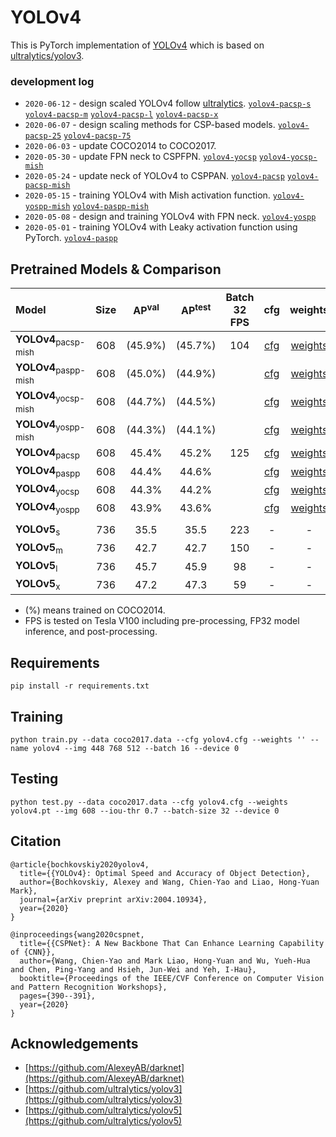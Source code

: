 # YOLOv4

This is PyTorch implementation of [YOLOv4](https://github.com/AlexeyAB/darknet) which is based on [ultralytics/yolov3](https://github.com/ultralytics/yolov3).

### development log

* `2020-06-12` - design scaled YOLOv4 follow [ultralytics](https://github.com/ultralytics/yolov5). [`yolov4-pacsp-s`]() [`yolov4-pacsp-m`]() [`yolov4-pacsp-l`]() [`yolov4-pacsp-x`]()
* `2020-06-07` - design scaling methods for CSP-based models. [`yolov4-pacsp-25`]() [`yolov4-pacsp-75`]()
* `2020-06-03` - update COCO2014 to COCO2017.
* `2020-05-30` - update FPN neck to CSPFPN. [`yolov4-yocsp`]() [`yolov4-yocsp-mish`]()
* `2020-05-24` - update neck of YOLOv4 to CSPPAN. [`yolov4-pacsp`]() [`yolov4-pacsp-mish`]()
* `2020-05-15` - training YOLOv4 with Mish activation function. [`yolov4-yospp-mish`]() [`yolov4-paspp-mish`]()
* `2020-05-08` - design and training YOLOv4 with FPN neck. [`yolov4-yospp`]()
* `2020-05-01` - training YOLOv4 with Leaky activation function using PyTorch. [`yolov4-paspp`]()

## Pretrained Models & Comparison

| Model | Size | AP<sup>val</sup> | AP<sup>test</sup> | Batch 32 FPS | cfg | weights |
| :-- | :-: | :-: | :-: | :-: | :-: | :-: | 
| **YOLOv4**<sub>pacsp-mish</sub> | 608 | (45.9%) | (45.7%) | 104 | [cfg]() | [weights]() |
| **YOLOv4**<sub>paspp-mish</sub> | 608 | (45.0%) | (44.9%) |  | [cfg]() | [weights]() |
| **YOLOv4**<sub>yocsp-mish</sub> | 608 | (44.7%) | (44.5%) |  | [cfg]() | [weights]() |
| **YOLOv4**<sub>yospp-mish</sub> | 608 | (44.3%) | (44.1%) |  | [cfg]() | [weights]() |
| **YOLOv4**<sub>pacsp</sub> | 608 | 45.4% | 45.2% | 125 | [cfg]() | [weights]() |
| **YOLOv4**<sub>paspp</sub> | 608 | 44.4% | 44.6% |  | [cfg]() | [weights]() |
| **YOLOv4**<sub>yocsp</sub> | 608 | 44.3% | 44.2% |  | [cfg]() | [weights]() |
| **YOLOv4**<sub>yospp</sub> | 608 | 43.9% | 43.6% |  | [cfg]() | [weights]() |
|  |  |  |  |  |  |  |
| **YOLOv5**<sub>s</sub> | 736 | 35.5 | 35.5 | 223 | - | - |
| **YOLOv5**<sub>m</sub> | 736 | 42.7 | 42.7 | 150 | - | - |
| **YOLOv5**<sub>l</sub> | 736 | 45.7 | 45.9 | 98 | - | - |
| **YOLOv5**<sub>x</sub> | 736 | 47.2 | 47.3 | 59 | - | - |
* (%) means trained on COCO2014.
* FPS is tested on Tesla V100 including pre-processing, FP32 model inference, and post-processing. 

## Requirements

```
pip install -r requirements.txt
```

## Training

```
python train.py --data coco2017.data --cfg yolov4.cfg --weights '' --name yolov4 --img 448 768 512 --batch 16 --device 0
```

## Testing

```
python test.py --data coco2017.data --cfg yolov4.cfg --weights yolov4.pt --img 608 --iou-thr 0.7 --batch-size 32 --device 0
```

## Citation

```
@article{bochkovskiy2020yolov4,
  title={{YOLOv4}: Optimal Speed and Accuracy of Object Detection},
  author={Bochkovskiy, Alexey and Wang, Chien-Yao and Liao, Hong-Yuan Mark},
  journal={arXiv preprint arXiv:2004.10934},
  year={2020}
}
```

```
@inproceedings{wang2020cspnet,
  title={{CSPNet}: A New Backbone That Can Enhance Learning Capability of {CNN}},
  author={Wang, Chien-Yao and Mark Liao, Hong-Yuan and Wu, Yueh-Hua and Chen, Ping-Yang and Hsieh, Jun-Wei and Yeh, I-Hau},
  booktitle={Proceedings of the IEEE/CVF Conference on Computer Vision and Pattern Recognition Workshops},
  pages={390--391},
  year={2020}
}
```

## Acknowledgements

* [https://github.com/AlexeyAB/darknet](https://github.com/AlexeyAB/darknet)
* [https://github.com/ultralytics/yolov3](https://github.com/ultralytics/yolov3)
* [https://github.com/ultralytics/yolov5](https://github.com/ultralytics/yolov5)
